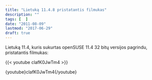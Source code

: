 ```yaml
---
title: "Lietuką 11.4.8 pristatantis filmukas"
description: ""
tags: [  ]
date: "2011-08-09"
lastmod: "2017-06-29"
draft: true
---
```



Lietuką 11.4, kuris sukurtas openSUSE 11.4 32 bitų versijos pagrindu, pristatantis filmukas:


{{< youtube clafK0JwTm4 >}}

{youtube}clafK0JwTm4{/youtube}


